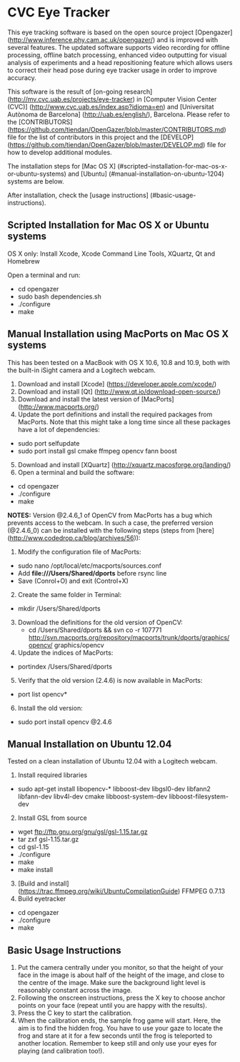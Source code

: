 CVC Eye Tracker
===========================
This eye tracking software is based on the open source project [Opengazer] (http://www.inference.phy.cam.ac.uk/opengazer/)
and is improved with several features. The updated software supports video recording
for offline processing, offline batch processing, enhanced video outputting for visual
analysis of experiments and a head repositioning feature which allows users to correct
their head pose during eye tracker usage in order to improve accuracy.

This software is the result of [on-going research] (http://mv.cvc.uab.es/projects/eye-tracker) in [Computer Vision Center (CVC)] (http://www.cvc.uab.es/index.asp?idioma=en) and 
[Universitat Autònoma de Barcelona] (http://uab.es/english/), Barcelona. Please refer to the [CONTRIBUTORS] (https://github.com/tiendan/OpenGazer/blob/master/CONTRIBUTORS.md) file for the list of contributors in this project and the [DEVELOP] (https://github.com/tiendan/OpenGazer/blob/master/DEVELOP.md) file for how to develop additional modules.

The installation steps for [Mac OS X] (#scripted-installation-for-mac-os-x-or-ubuntu-systems) and [Ubuntu] (#manual-installation-on-ubuntu-1204) systems are below.

After installation, check the [usage instructions] (#basic-usage-instructions).

Scripted Installation for Mac OS X or Ubuntu systems
-----

OS X only: Install Xcode, Xcode Command Line Tools, XQuartz, Qt and Homebrew

Open a terminal and run:
  - cd opengazer
  - sudo bash dependencies.sh
  - ./configure
  - make


Manual Installation using MacPorts on Mac OS X systems
-----------------------------------------------
This has been tested on a MacBook with OS X 10.6, 10.8 and 10.9, both with the built-in 
iSight camera and a Logitech webcam.

1. Download and install [Xcode] (https://developer.apple.com/xcode/)
2. Download and install [Qt] (http://www.qt.io/download-open-source/)
3. Download and install the latest version of [MacPorts] (http://www.macports.org/)
4. Update the port definitions and install the required packages from MacPorts. Note that this
might take a long time since all these packages have a lot of dependencies:
  - sudo port selfupdate
  - sudo port install gsl cmake ffmpeg opencv fann boost
5. Download and install [XQuartz] (http://xquartz.macosforge.org/landing/)
6. Open a terminal and build the software:
  - cd opengazer
  - ./configure
  - make

**NOTES:** Version @2.4.6_1 of OpenCV from MacPorts has a bug which prevents access to the webcam. In such a
case, the preferred version (@2.4.6_0) can be installed with the following steps (steps from [here] (http://www.codedrop.ca/blog/archives/56)):

1. Modify the configuration file of MacPorts:
  - sudo nano /opt/local/etc/macports/sources.conf
  - Add **file:///Users/Shared/dports** before rsync line
  - Save (Conrol+O) and exit (Control+X)
2. Create the same folder in Terminal:
  - mkdir /Users/Shared/dports
3. Download the definitions for the old version of OpenCV:
   - cd /Users/Shared/dports && svn co -r 107771 http://svn.macports.org/repository/macports/trunk/dports/graphics/opencv/ graphics/opencv
4. Update the indices of MacPorts:
  - portindex /Users/Shared/dports
5. Verify that the old version (2.4.6) is now available in MacPorts:
  - port list opencv*
6. Install the old version:
  - sudo port install opencv @2.4.6

Manual Installation on Ubuntu 12.04
-------------------------------
Tested on a clean installation of Ubuntu 12.04 with a Logitech webcam.

1. Install required libraries
  - sudo apt-get install libopencv-* libboost-dev libgsl0-dev libfann2 libfann-dev libv4l-dev cmake libboost-system-dev libboost-filesystem-dev
2. Install GSL from source
  - wget ftp://ftp.gnu.org/gnu/gsl/gsl-1.15.tar.gz
  - tar zxf gsl-1.15.tar.gz
  - cd gsl-1.15
  - ./configure
  - make
  - make install
3. [Build and install] (https://trac.ffmpeg.org/wiki/UbuntuCompilationGuide) FFMPEG 0.7.13
4. Build eyetracker
  - cd opengazer
  - ./configure
  - make

Basic Usage Instructions
------------
1. Put the camera centrally under you monitor, so that the height of your face in the image is about half of the height of the image, and close to the centre of the image.  Make sure the background light level is reasonably constant across the image.
2. Following the onscreen instructions, press the X key to choose anchor points on your face (repeat until you are happy with the results).
3. Press the C key to start the calibration.
4. When the calibration ends, the sample frog game will start. Here, the aim is to find the hidden frog. You have to use your gaze to locate the frog and stare at it for a few seconds until the frog is teleported to another location. Remember to keep still and only use your eyes for playing (and calibration too!).
